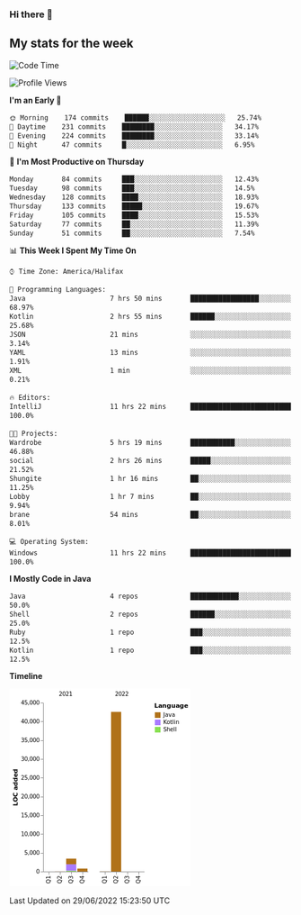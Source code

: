 ### Hi there 👋

## My stats for the week
<!--START_SECTION:waka-->
![Code Time](http://img.shields.io/badge/Code%20Time-299%20hrs%2032%20mins-blue)

![Profile Views](http://img.shields.io/badge/Profile%20Views-0-blue)

**I'm an Early 🐤** 

```text
🌞 Morning    174 commits    ██████░░░░░░░░░░░░░░░░░░░   25.74% 
🌆 Daytime    231 commits    ████████░░░░░░░░░░░░░░░░░   34.17% 
🌃 Evening    224 commits    ████████░░░░░░░░░░░░░░░░░   33.14% 
🌙 Night      47 commits     █░░░░░░░░░░░░░░░░░░░░░░░░   6.95%

```
📅 **I'm Most Productive on Thursday** 

```text
Monday       84 commits     ███░░░░░░░░░░░░░░░░░░░░░░   12.43% 
Tuesday      98 commits     ███░░░░░░░░░░░░░░░░░░░░░░   14.5% 
Wednesday    128 commits    ████░░░░░░░░░░░░░░░░░░░░░   18.93% 
Thursday     133 commits    █████░░░░░░░░░░░░░░░░░░░░   19.67% 
Friday       105 commits    ████░░░░░░░░░░░░░░░░░░░░░   15.53% 
Saturday     77 commits     ██░░░░░░░░░░░░░░░░░░░░░░░   11.39% 
Sunday       51 commits     ██░░░░░░░░░░░░░░░░░░░░░░░   7.54%

```


📊 **This Week I Spent My Time On** 

```text
⌚︎ Time Zone: America/Halifax

💬 Programming Languages: 
Java                     7 hrs 50 mins       █████████████████░░░░░░░░   68.97% 
Kotlin                   2 hrs 55 mins       ██████░░░░░░░░░░░░░░░░░░░   25.68% 
JSON                     21 mins             ░░░░░░░░░░░░░░░░░░░░░░░░░   3.14% 
YAML                     13 mins             ░░░░░░░░░░░░░░░░░░░░░░░░░   1.91% 
XML                      1 min               ░░░░░░░░░░░░░░░░░░░░░░░░░   0.21%

🔥 Editors: 
IntelliJ                 11 hrs 22 mins      █████████████████████████   100.0%

🐱‍💻 Projects: 
Wardrobe                 5 hrs 19 mins       ███████████░░░░░░░░░░░░░░   46.88% 
social                   2 hrs 26 mins       █████░░░░░░░░░░░░░░░░░░░░   21.52% 
Shungite                 1 hr 16 mins        ██░░░░░░░░░░░░░░░░░░░░░░░   11.25% 
Lobby                    1 hr 7 mins         ██░░░░░░░░░░░░░░░░░░░░░░░   9.94% 
brane                    54 mins             ██░░░░░░░░░░░░░░░░░░░░░░░   8.01%

💻 Operating System: 
Windows                  11 hrs 22 mins      █████████████████████████   100.0%

```

**I Mostly Code in Java** 

```text
Java                     4 repos             ████████████░░░░░░░░░░░░░   50.0% 
Shell                    2 repos             ██████░░░░░░░░░░░░░░░░░░░   25.0% 
Ruby                     1 repo              ███░░░░░░░░░░░░░░░░░░░░░░   12.5% 
Kotlin                   1 repo              ███░░░░░░░░░░░░░░░░░░░░░░   12.5%

```


**Timeline**

![Chart not found](https://raw.githubusercontent.com/lyndseyy/lyndseyy/main/charts/bar_graph.png) 


 Last Updated on 29/06/2022 15:23:50 UTC
<!--END_SECTION:waka-->